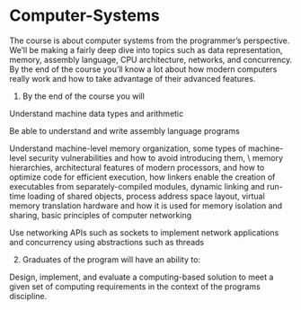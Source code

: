 # Computer-Systems
The course is about computer systems from the programmer’s perspective. We’ll be making a fairly deep dive into topics such as data representation, memory, assembly language, CPU architecture, networks, and concurrency. By the end of the course you’ll know a lot about how modern computers really work and how to take advantage of their advanced features.

1) By the end of the course you will

Understand machine data types and arithmetic

Be able to understand and write assembly language programs

Understand machine-level memory organization,  some types of machine-level security vulnerabilities and how to avoid introducing them, \ memory hierarchies, architectural features of modern processors, and how to optimize code for efficient execution, how linkers enable the creation of executables from separately-compiled modules, dynamic linking and run-time loading of shared objects, process address space layout, virtual memory translation hardware and how it is used for memory isolation and sharing, basic principles of computer networking

Use networking APIs such as sockets to implement network applications and concurrency using abstractions such as threads


2) Graduates of the program will have an ability to:

Design, implement, and evaluate a computing-based solution to meet a given set of computing requirements in the context of the programs discipline.
